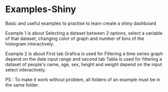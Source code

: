 # Examples-Shiny
Basic and useful examples to practise to learn create a shiny dashboard

Example 1 is about Selecting a dataset between 2 options, select a variable of that dataset, changing color of graph and number of bins of the histogram interactively.

Example 2 is about First tab Grafica is used for Filtering a time series graph depend on the date input range and second tab Tabla is used for filtering a dataset of 
people's name, age, sex, height and weight depend on the input select interactively.

PS : To make it work without problem, all folders of an example must be in the same folder.
